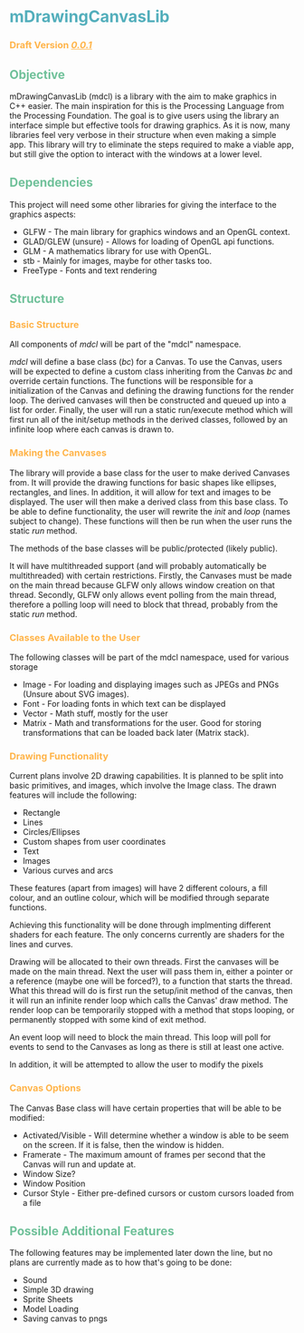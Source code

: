 <style>
  h1{
    color:#54afbc;
  }

  h2{
    color:#70c19A
  }

  h3{
    color:#ffb449
  }
</style>

# mDrawingCanvasLib
### Draft Version  <ins> _0.0.1_ </ins>
## Objective
mDrawingCanvasLib (mdcl) is a library with the aim to make graphics in C++ easier. The main inspiration for this is the Processing Language from the Processing Foundation. The goal is to give users using the library an interface simple but effective tools for drawing graphics. As it is now, many libraries feel very verbose in their structure when even making a simple app. This library will try to eliminate the steps required to make a viable app, but still give the option to interact with the windows at a lower level.

## Dependencies
This project will need some other libraries for giving the interface to the graphics aspects:
* GLFW - The main library for graphics windows and an OpenGL context.
* GLAD/GLEW (unsure) - Allows for loading of OpenGL api functions.
* GLM - A mathematics library for use with OpenGL.
* stb - Mainly for images, maybe for other tasks too.
* FreeType - Fonts and text rendering

## Structure
### Basic Structure
All components of *mdcl* will be part of the "mdcl" namespace.

*mdcl* will define a base class (*bc*) for a Canvas. To use the Canvas, users will be expected to define a custom class inheriting from the Canvas *bc* and override certain functions. The functions will be responsible for a initialization of the Canvas and defining the drawing functions for the render loop. The derived canvases will then be constructed and queued up into a list for order. Finally, the user will run a static run/execute method which will first run all of the init/setup methods in the derived classes, followed by an infinite loop where each canvas is drawn to.

### Making the Canvases
The library will provide a base class for the user to make derived Canvases from. It will provide the drawing functions for basic shapes like ellipses, rectangles, and lines. In addition, it will allow for text and images to be displayed. The user will then make a derived class from this base class. To be able to define functionality, the user will rewrite the *init* and *loop* (names subject to change). These functions will then be run when the user runs the static *run* method.

The methods of the base classes will be public/protected (likely public).

It will have multithreaded support (and will probably automatically be multithreaded) with certain restrictions. Firstly, the Canvases must be made on the main thread because GLFW only allows window creation on that thread. Secondly, GLFW only allows event polling from the main thread, therefore a polling loop will need to block that thread, probably from the static *run* method.

### Classes Available to the User
The following classes will be part of the mdcl namespace, used for various storage
* Image - For loading and displaying images such as JPEGs and PNGs (Unsure about SVG images).
* Font - For loading fonts in which text can be displayed
* Vector - Math stuff, mostly for the user
* Matrix - Math and transformations for the user. Good for storing transformations that can be loaded back later (Matrix stack).

### Drawing Functionality

Current plans involve 2D drawing capabilities. It is planned to be split into basic primitives, and images, which involve the Image class. The drawn features will include the following:
* Rectangle
* Lines
* Circles/Ellipses
* Custom shapes from user coordinates
* Text
* Images
* Various curves and arcs

These features (apart from images) will have 2 different colours, a fill colour, and an outline colour, which will be modified through separate functions.

Achieving this functionality will be done through implmenting different shaders for each feature. The only concerns currently are shaders for the lines and curves.

Drawing will be allocated to their own threads. First the canvases will be made on the main thread. Next the user will pass them in, either a pointer or a reference (maybe one will be forced?), to a function that starts the thread. What this thread will do is first run the setup/init method of the canvas, then it will run an infinite render loop which calls the Canvas' draw method. The render loop can be temporarily stopped with a method that stops looping, or permanently stopped with some kind of exit method.

An event loop will need to block the main thread. This loop will poll for events to send to the Canvases as long as there is still at least one active.

In addition, it will be attempted to allow the user to modify the pixels

### Canvas Options
The Canvas Base class will have certain properties that will be able to be modified:
  * Activated/Visible - Will determine whether a window is able to be seem on the screen. If it is false, then the window is hidden.
  * Framerate - The maximum amount of frames per second that the Canvas will run and update at.
  * Window Size?
  * Window Position
  * Cursor Style - Either pre-defined cursors or custom cursors loaded from a file

## Possible Additional Features
The following features may be implemented later down the line, but no plans are currently made as to how that's going to be done:
* Sound
* Simple 3D drawing
* Sprite Sheets
* Model Loading
* Saving canvas to pngs
